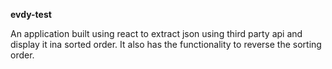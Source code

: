 **evdy-test**

An application built using react to extract json using third party api and display it ina sorted order. It also has the functionality to reverse the sorting order.
